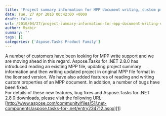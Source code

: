 ```yaml
---
title: 'Project summary information for MPP document writing, custom properties read and write support added in Aspose.Tasks for .NET'
date: Tue, 27 Apr 2010 00:42:00 +0000
draft: false
url: /2010/04/27/project-summary-information-for-mpp-document-writing-custom-properties-read-and-write-support-added-in-aspose-tasks-for-net/
author: Msabir
summary: ''
tags: []
categories: ['Aspose.Tasks Product Family']
---
```


A number of customers have been looking for MPP write support and we are moving ahead in this regard. Aspose.Tasks for .NET 2.8.0 has introduced reading an existing MPP file, updating project summary information and then writing updated project in original MPP file format in the licensed version. We have also added features of reading and writing custom properties of an MPP document. In addition, a number of bugs have been fixed.  
For details of these new features, bug fixes and Aspose.Tasks for .NET 2.8.0 downloads, please visit the following URL:  
[http://www.aspose.com/community/files/51/.net-components/aspose.tasks-for-.net/entry234712.aspx][1]




[1]: http://www.aspose.com/community/files/51/.net-components/aspose.tasks-for-.net/entry234712.aspx




